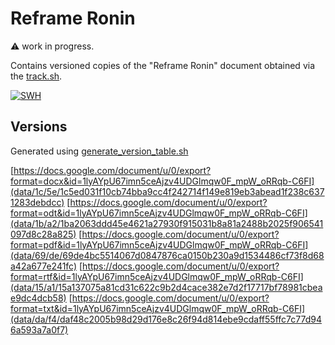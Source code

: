 # Reframe Ronin

:warning: work in progress.

Contains versioned copies of the "Reframe Ronin" document obtained via the [track.sh](./track.sh).

[![SWH](https://archive.softwareheritage.org/badge/origin/https://github.com/jhpoelen/ronin/)](https://archive.softwareheritage.org/browse/origin/?origin_url=https://github.com/jhpoelen/ronin)

## Versions

Generated using [generate_version_table.sh](./generate_version_table.sh) 

[https://docs.google.com/document/u/0/export?format=docx&id=1lyAYpU67imn5ceAjzv4UDGlmqw0F_mpW_oRRqb-C6FI](data/1c/5e/1c5ed031f10cb74bba9cc4f242714f149e819eb3abead1f238c6371283debdcc)
[https://docs.google.com/document/u/0/export?format=odt&id=1lyAYpU67imn5ceAjzv4UDGlmqw0F_mpW_oRRqb-C6FI](data/1b/a2/1ba2063ddd45e4621a27930f915031b8a81a2488b2025f906541097d8c28a825)
[https://docs.google.com/document/u/0/export?format=pdf&id=1lyAYpU67imn5ceAjzv4UDGlmqw0F_mpW_oRRqb-C6FI](data/69/de/69de4bc5514067d0847876ca0150b230a9d1534486cf73f8d68a42a677e241fc)
[https://docs.google.com/document/u/0/export?format=rtf&id=1lyAYpU67imn5ceAjzv4UDGlmqw0F_mpW_oRRqb-C6FI](data/15/a1/15a137075a81cd31c622c9b2d4cace382e7d2f17717bf78981cbeae9dc4dcb58)
[https://docs.google.com/document/u/0/export?format=txt&id=1lyAYpU67imn5ceAjzv4UDGlmqw0F_mpW_oRRqb-C6FI](data/da/f4/daf48c2005b98d29d176e8c26f94d814ebe9cdaff55ffc7c77d946a593a7a0f7)

